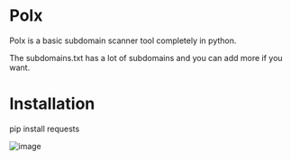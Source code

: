 # Polx
Polx is a basic subdomain scanner tool completely in python.

The subdomains.txt has a lot of subdomains and you can add more if you want. 


# Installation
pip install requests

![image](https://github.com/Goofisded/Polx/assets/107615523/c2119f41-fcfa-432f-ae59-7ee6498e0158)
